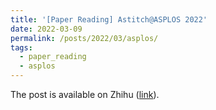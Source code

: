 ```yaml
---
title: '[Paper Reading] Astitch@ASPLOS 2022'
date: 2022-03-09
permalink: /posts/2022/03/asplos/
tags:
  - paper_reading
  - asplos
---
```


The post is available on Zhihu ([link](https://zhuanlan.zhihu.com/p/477984880)).